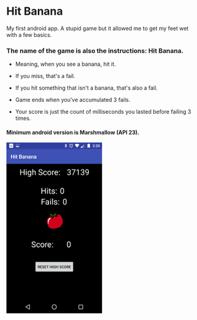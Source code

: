 # Hit Banana
My first android app.  A stupid game but it allowed me to get my feet wet with a few basics.

### The name of the game is also the instructions: Hit Banana.
+ Meaning, when you see a banana, hit it.

+ If you miss, that's a fail.

+ If you hit something that isn't a banana, that's also a fail.

+ Game ends when you've accumulated 3 fails.

+ Your score is just the count of milliseconds you lasted before failing 3 times.

#### Minimum android version is Marshmallow (API 23).

<img src="https://github.com/kungfugeek/hit_banana/blob/master/screenshots/Screenshot.png" width="250" />
